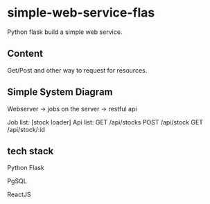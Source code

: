 # simple-web-service-flas
Python flask build a simple web service.

## Content
Get/Post and other way to request for resources.

## Simple System Diagram
Webserver -> jobs on the server -> restful api

Job list: [stock loader]
Api list: GET /api/stocks
          POST /api/stock
          GET /api/stock/:id
          
## tech stack
Python Flask

PgSQL

ReactJS
